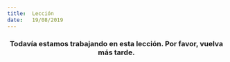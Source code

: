 ```yaml
---
title:  Lección
date:   19/08/2019
---
```


### <center>Todavía estamos trabajando en esta lección. Por favor, vuelva más tarde.</center>